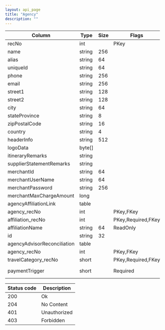 ```yaml
---
layout: api_page
title: "Agency"
description: ""
---
```




| Column | Type | Size | Flags | Table | Description |
| ------ | ---- | ---- | ----- | ----- | ----------- |
| recNo | int |  | PKey | agency | 
| name | string | 256 |  | agency | 
| alias | string | 64 |  | agency | 
| uniqueId | string | 64 |  | agency | 
| phone | string | 256 |  | agency | 
| email | string | 256 |  | agency | 
| street1 | string | 128 |  | agency | 
| street2 | string | 128 |  | agency | 
| city | string | 64 |  | agency | 
| stateProvince | string | 8 |  | agency | 
| zipPostalCode | string | 16 |  | agency | 
| country | string | 4 |  | agency | 
| headerInfo | string | 512 |  | agency | 
| logoData | byte[] |  |  | agency | 
| itineraryRemarks | string |  |  | agency | 
| supplierStatementRemarks | string |  |  | agency | 
| merchantId | string | 64 |  | agency | 
| merchantUserName | string | 64 |  | agency | 
| merchantPassword | string | 256 |  | agency | 
| merchantMaxChargeAmount | long |  |  | agency | 
| agencyAffiliationLink  | table |  |  | agency | 
| agency_recNo | int |  | PKey,FKey | agencyAffiliationLink | 
| affiliation_recNo | int |  | PKey,Required,FKey | agencyAffiliationLink | 
| affiliationName | string | 64 | ReadOnly | agencyAffiliationLink | 
| id | string | 32 |  | agencyAffiliationLink | 
| agencyAdvisorReconciliation  | table |  |  | agency | 
| agency_recNo | int |  | PKey,FKey | agencyAdvisorReconciliation | 
| travelCategory_recNo | short |  | PKey,Required,FKey | agencyAdvisorReconciliation | 
| paymentTrigger | short |  | Required | agencyAdvisorReconciliation | AgencyPaidAndDeparted = 1, AgencyPaid = 2

| Status code | Description |
| ----------- | ----------- |
| 200 | Ok |
| 204 | No Content |
| 401 | Unauthorized |
| 403 | Forbidden |


